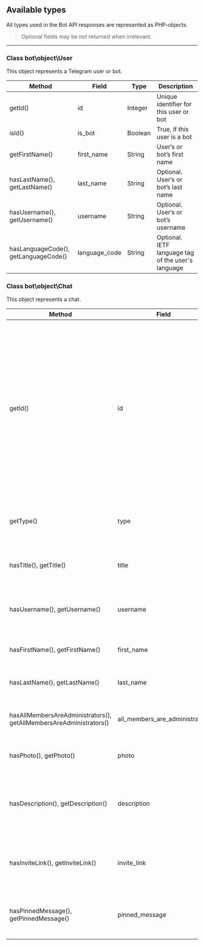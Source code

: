 ## Available types
All types used in the Bot API responses are represented as PHP-objects.
> Optional fields may be not returned when irrelevant.
 
 ---

### Class bot\object\User
This object represents a Telegram user or bot.

Method|Field|Type|Description
------|-----|----|-----------
getId()|id|Integer|Unique identifier for this user or bot
isId()|is_bot|Boolean|True, if this user is a bot
getFirstName()|first_name|String|User‘s or bot’s first name
hasLastName(), getLastName()|last_name|String|Optional. User‘s or bot’s last name
hasUsername(), getUsername()|username|String|Optional. User‘s or bot’s username
hasLanguageCode(), getLanguageCode()|language_code|String|Optional. IETF language tag of the user's language

### Class bot\object\Chat
This object represents a chat.

Method|Field|Type|Description
------|-----|----|-----------
getId()|id|Integer|Unique identifier for this chat. This number may be greater than 32 bits and some programming languages may have difficulty/silent defects in interpreting it. But it is smaller than 52 bits, so a signed 64 bit integer or double-precision float type are safe for storing this identifier.
getType()|type|String|Type of chat, can be either “private”, “group”, “supergroup” or “channel”
hasTitle(), getTitle()|title|String|Optional. Title, for supergroups, channels and group chats
hasUsername(), getUsername()|username|String|Optional. Username, for private chats, supergroups and channels if available
hasFirstName(), getFirstName()|first_name|String|Optional. First name of the other party in a private chat
hasLastName(), getLastName()|last_name|String|Optional. Last name of the other party in a private chat
hasAllMembersAreAdministrators(), getAllMembersAreAdministrators()|all_members_are_administrators|Boolean|Optional. True if a group has ‘All Members Are Admins’ enabled.
hasPhoto(), getPhoto()|photo|ChatPhoto|Optional. Chat photo. Returned only in getChat.
hasDescription(), getDescription()|description|String|Optional. Description, for supergroups and channel chats. Returned only in getChat.
hasInviteLink(), getInviteLink()|invite_link|String|Optional. Chat invite link, for supergroups and channel chats. Returned only in getChat.
hasPinnedMessage(), getPinnedMessage()|pinned_message|Message|Optional. Pinned message, for supergroups. Returned only in getChat.


